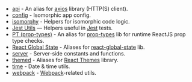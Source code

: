 - [api](/docs/api/utils/api) - An alias for [axios] library (HTTP(S) client).
- [config](/docs/api/utils/config) - Isomorphic app config.
- [isomorphy](/docs/api/utils/isomorphy) - Helpers for isomorphic code logic.
- [Jest Utils](/docs/api/utils/jest-utils) &mdash; Helpers useful in [Jest] tests.
- [PT (prop-types)](/docs/api/utils/prop-types) - An alias for [prop-types] lib
  for runtime ReactJS prop type checks.
- [React Global State](/docs/api/utils/react-global-state) - Aliases for
  [react-global-state](https://dr.pogodin.studio/docs/react-global-state/index.html)
  lib.
- [server](/docs/api/utils/server) - Server-side constants and functions.
- [themed](/docs/api/utils/themed) - Aliases for
  [React Themes](https://dr.pogodin.studio/docs/react-themes) library.
- [time](/docs/api/utils/time) - Date & time utils.
- [webpack](/docs/api/utils/webpack) - [Webpack]-related utils.

<!-- links -->
[axios]: https://www.npmjs.com/package/axios
[ESLint]: https://eslint.org
[Jest]: https://jestjs.io
[prop-types]: https://www.npmjs.com/package/prop-types
[Stylelint]: https://stylelint.io
[Webpack]: https://webpack.js.org
